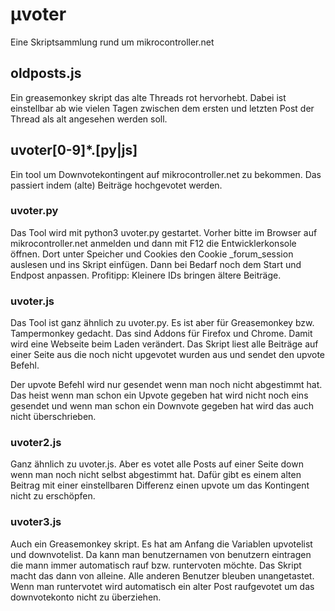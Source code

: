 # µvoter
Eine Skriptsammlung rund um mikrocontroller.net

## oldposts.js
Ein greasemonkey skript das alte Threads rot hervorhebt. Dabei ist einstellbar ab wie vielen Tagen zwischen dem ersten und letzten Post der Thread als alt angesehen werden soll.

## uvoter[0-9]*.[py|js]
Ein tool um Downvotekontingent auf mikrocontroller.net zu bekommen. Das passiert indem (alte) Beiträge hochgevotet werden.

### uvoter.py
Das Tool wird mit python3 uvoter.py gestartet. Vorher bitte im Browser auf mikrocontroller.net anmelden und dann mit F12 die Entwicklerkonsole öffnen. Dort unter Speicher und Cookies den Cookie _forum_session auslesen und ins Skript einfügen. Dann bei Bedarf noch dem Start und Endpost anpassen. Profitipp: Kleinere IDs bringen ältere Beiträge.

### uvoter.js
Das Tool ist ganz ähnlich zu uvoter.py. Es ist aber für Greasemonkey bzw. Tampermonkey gedacht. Das sind Addons für Firefox und Chrome. Damit wird eine Webseite beim Laden verändert. Das Skript liest alle Beiträge auf einer Seite aus die noch nicht upgevotet wurden aus und sendet den upvote Befehl.

Der upvote Befehl wird nur gesendet wenn man noch nicht abgestimmt hat. Das heist wenn man schon ein Upvote gegeben hat wird nicht noch eins gesendet und wenn man schon ein Downvote gegeben hat wird das auch nicht überschrieben.

### uvoter2.js
Ganz ähnlich zu uvoter.js. Aber es votet alle Posts auf einer Seite down wenn man noch nicht selbst abgestimmt hat. Dafür gibt es einem alten Beitrag mit einer einstellbaren Differenz einen upvote um das Kontingent nicht zu erschöpfen.

### uvoter3.js
Auch ein Greasemonkey skript. Es hat am Anfang die Variablen upvotelist und downvotelist. Da kann man benutzernamen von benutzern eintragen die mann immer automatisch rauf bzw. runtervoten möchte. Das Skript macht das dann von alleine. Alle anderen Benutzer bleuben unangetastet. Wenn man runtervotet wird automatisch ein alter Post raufgevotet um das downvotekonto nicht zu überziehen.
